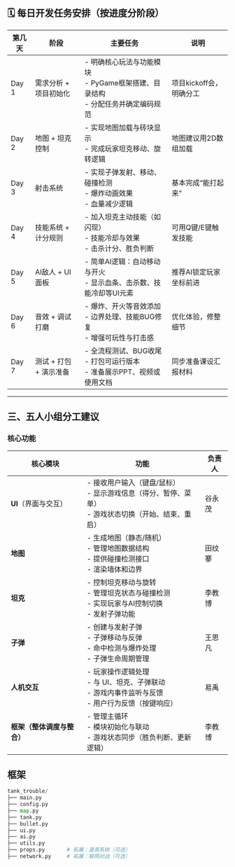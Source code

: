 


## 🗓️ 每日开发任务安排（按进度分阶段）

| 第几天   | 阶段             | 主要任务                                                | 说明              |
| ----- | -------------- | --------------------------------------------------- | --------------- |
| Day 1 | 需求分析 + 项目初始化   | - 明确核心玩法与功能模块<br>- PyGame框架搭建、目录结构<br>- 分配任务并确定编码规范 | 项目kickoff会，明确分工 |
| Day 2 | 地图 + 坦克控制      | - 实现地图加载与砖块显示<br>- 完成玩家坦克移动、旋转逻辑                    | 地图建议用2D数组加载     |
| Day 3 | 射击系统           | - 实现子弹发射、移动、碰撞检测<br>- 爆炸动画效果<br>- 血量减少逻辑            | 基本完成“能打起来”      |
| Day 4 | 技能系统 + 计分规则    | - 加入坦克主动技能（如闪现）<br>- 技能冷却与效果<br>- 击杀计分、胜负判断         | 可用Q键/E键触发技能     |
| Day 5 | AI敌人 + UI面板    | - 简单AI逻辑：自动移动与开火<br>- 显示血条、击杀数、技能冷却等UI元素            | 推荐AI锁定玩家坐标前进    |
| Day 6 | 音效 + 调试打磨      | - 爆炸、开火等音效添加<br>- 边界处理、技能BUG修复<br>- 增强可玩性与打击感       | 优化体验，修整细节       |
| Day 7 | 测试 + 打包 + 演示准备 | - 全流程测试、BUG收尾<br>- 打包可运行版本<br>- 准备展示PPT、视频或使用文档     | 同步准备课设汇报材料      |

---

## 三、五人小组分工建议
###  核心功能 
| 核心模块            | 功能                                                             | 负责人 |
| --------------- | -------------------------------------------------------------- | --- |
| **UI**（界面与交互）   | - 接收用户输入（键盘/鼠标）<br>- 显示游戏信息（得分、暂停、菜单）<br>- 游戏状态切换（开始、结束、重启）    | 谷永茂 |
| **地图**          | - 生成地图（静态/随机）<br>- 管理地图数据结构<br>- 提供碰撞检测接口<br>- 渲染墙体和边界         | 田纹搴 |
| **坦克**          | - 控制坦克移动与旋转<br>- 管理坦克状态与碰撞检测<br>- 实现玩家与AI控制切换<br>- 发射子弹功能      | 李教博 |
| **子弹**          | - 创建与发射子弹<br>- 子弹移动与反弹<br>- 命中检测与爆炸处理<br>- 子弹生命周期管理            | 王思凡 |
| **人机交互**        | - 玩家操作逻辑处理<br>- 与 UI、坦克、子弹联动<br>- 游戏内事件监听与反馈<br>- 用户行为反馈（按键响应） | 易禹  |
| **框架（整体调度与整合）** | - 管理主循环<br>- 模块初始化与联动<br>- 游戏状态同步（胜负判断、更新逻辑）                   | 李教博 |

## 框架
```python
tank_trouble/
├── main.py
├── config.py
├── map.py
├── tank.py
├── bullet.py
├── ui.py
├── ai.py
├── utils.py
├── props.py       # 拓展：道具系统（可选）
├── network.py     # 拓展：联网对战（可选）
```



